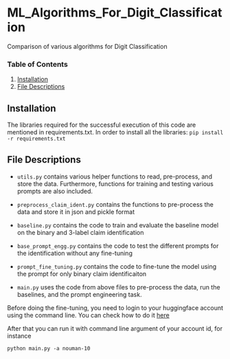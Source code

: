 # ML_Algorithms_For_Digit_Classification
Comparison of various algorithms for Digit Classification

### Table of Contents

1. [Installation](#installation)
2. [File Descriptions](#files)

## Installation <a name="installation"></a>

The libraries required for the successful execution of this code are mentioned in requirements.txt. In order to install all the libraries:
`pip install -r requirements.txt`

## File Descriptions <a name="files"></a>

- `utils.py` contains various helper functions to read, pre-process, and store the data. Furthermore, functions for training and testing various prompts are also included.
- `preprocess_claim_ident.py` contains the functions to pre-process the data and store it in json and pickle format
- `baseline.py` contains the code to train and evaluate the baseline model on the binary and 3-label claim identification
- `base_prompt_engg.py` contains the code to test the different prompts for the identification without any fine-tuning
- `prompt_fine_tuning.py` contains the code to fine-tune the model using the prompt for only binary claim identificaiton

- `main.py` uses the code from above files to pre-process the data, run the baselines, and the prompt engineering task. 

Before doing the fine-tuning, you need to login to your huggingface account using the command line. You can check how to do it [here](!https://huggingface.co/docs/transformers/model_sharing)

After that you can run it with command line argument of your account id, for instance

```python main.py -a nouman-10```


